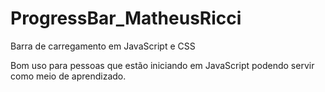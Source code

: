 # ProgressBar_MatheusRicci
Barra de carregamento em JavaScript e CSS

Bom uso para pessoas que estão iniciando em JavaScript podendo servir como meio de aprendizado.
